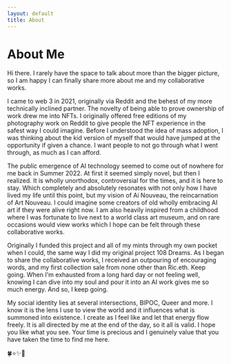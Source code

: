 ```yaml
---
layout: default
title: About
---
```


<h1>About Me</h1>
<p>Hi there.  I rarely have the space to talk about more than the bigger picture, so I am happy I can finally share more about me and my collaborative works.</p>

<p>I came to web 3 in 2021, originally via Reddit and the behest of my more technically inclined partner.  The novelty of being able to prove ownership of work drew me into NFTs.  I originally offered free editions of my photography work on Reddit to give people the NFT experience in the safest way I could imagine.  Before I understood the idea of mass adoption, I was thinking about the kid version of myself that would have jumped at the opportunity if given a chance.  I want people to not go through what I went through, as much as I can afford.<p>
  
  <p> The public emergence of AI technology seemed to come out of nowhere for me back in Summer 2022.  At first it seemed simply novel, but then I realized.  It is wholly unorthodox, controversial for the times, and it is here to stay. Which completely and absolutely resonates with not only how I have lived my life until this point, but my vision of Ai Nouveau, the reincarnation of Art Nouveau.  I could imagine some creators of old wholly embracing AI art if they were alive right now.  I am also heavily inspired from a childhood where I was fortunate to live next to a world class art museum, and on rare occasions would view works which I hope can be felt through these collaborative works.</p>
  
  <p> Originally I funded this project and all of my mints through my own pocket when I could, the same way I did my original project 108 Dreams.  As I began to share the collaborative works, I received an outpouring of encouraging words, and my first collection sale from none other than Ric.eth.  Keep going.  When I'm exhausted from a long hard day or not feeling well, knowing I can dive into my soul and pour it into an AI work gives me so much energy.  And so, I keep going.<p>
  
  <p> My social identity lies at several intersections, BIPOC, Queer and more.  I know it is the lens I use to view the world and it influences what is summoned into existence.  I create as I feel like and let that energy flow freely.  It is all directed by me at the end of the day, so it all is valid.  I hope you like what you see. Your time is precious and I genuinely value that you have taken the time to find me here. </p>
  
  <p> 🍀⭐✨🌈</p>
